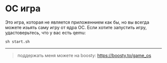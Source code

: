 # ОС игра
Это игра, которая не является приложеннием как бы, но вы всегда можете изьять саму игру от ядра ОС. Если хотите запустить игру, удастоверьтесь, что у вас есть qemu:
``` 
sh start.sh
```
----

> поддержать меня можете на boosty: https://boosty.to/game_os

